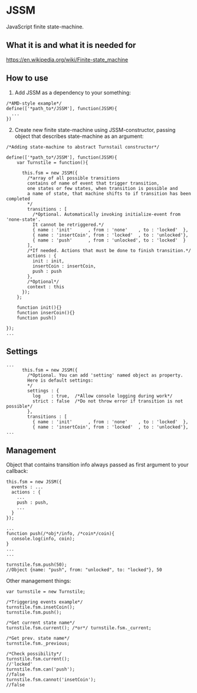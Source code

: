 # JSSM
JavaScript finite state-machine.

## What it is and what it is needed for
https://en.wikipedia.org/wiki/Finite-state_machine

## How to use 

1. Add JSSM as a dependency to your something:

```
/*AMD-style example*/
define(['*path_to*/JSSM'], function(JSSM){
  ...
})
```

2. Create new finite state-machine using JSSM-constructor, passing object that describes state-machine as an argument:

```
/*Adding state-machine to abstract Turnstail constructor*/

define(['*path_to*/JSSM'], function(JSSM){
    var Turnstile = function(){
    
      this.fsm = new JSSM({
        /*array of all possible transitions
        contains of name of event that trigger transition,
        one states or few states, when transition is possible and
        a name of state, that machine shifts to if transition has been completed
        */
        transitions : [
          /*Optional. Automatically invoking initialize-event from 'none-state'.
          It cannot be retriggered.*/
          { name : 'init'      , from : 'none'    , to : 'locked'  },
          { name : 'insertCoin', from : 'locked'  , to : 'unlocked'},
          { name : 'push'      , from : 'unlocked', to : 'locked'  }
        ],
        /*If needed. Actions that must be done to finish transition.*/
        actions : {
          init : init,
          insertCoin : insertCoin,
          push : push
        },
        /*Optional*/
        context : this
      });
    };
    
    function init(){}
    function inserCoin(){}
    function push()
    
});
...
```

## Settings
```
...
      this.fsm = new JSSM({
        /*Optional. You can add 'setting' named object as property.
        Here is default settings:
        */
        settings : {
          log    : true,  /*Allow console logging during work*/
          strict : false  /*Do not throw error if transition is not possible*/
        },
        transitions : [
          { name : 'init'      , from : 'none'    , to : 'locked'  },
          { name : 'insertCoin', from : 'locked'  , to : 'unlocked'},
...   
```
## Management
Object that contains transition info always passed as first argument to your callback:

```
this.fsm = new JSSM({
  events : ...
  actions : {
    ...
    push : push,
    ...
  }
});

...
function push(/*obj*/info, /*coin*/coin){
  console.log(info, coin);
}
...
...

turnstile.fsm.push(50);
//Object {name: "push", from: "unlocked", to: "locked"}, 50

```
Other management things:
```
var turnstile = new Turnstile;

/*Triggering events example*/
turnstile.fsm.insetCoin();
turnstile.fsm.push();

/*Get current state name*/
turnstile.fsm.current(); /*or*/ turnstile.fsm._current;

/*Get prev. state name*/
turnstile.fsm._previous;

/*Check possibility*/
turnstile.fsm.current();
//'locked'
turnstile.fsm.can('push');
//false
turnstile.fsm.cannot('insetCoin');
//false
```
